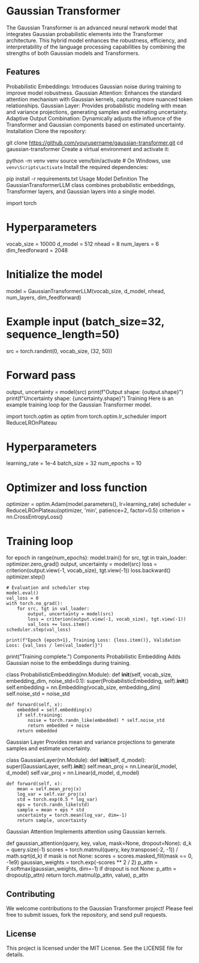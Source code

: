 # Gaussian Transformer
The Gaussian Transformer is an advanced neural network model that integrates Gaussian probabilistic elements into the Transformer architecture. This hybrid model enhances the robustness, efficiency, and interpretability of the language processing capabilities by combining the strengths of both Gaussian models and Transformers.

## Features
Probabilistic Embeddings: Introduces Gaussian noise during training to improve model robustness.
Gaussian Attention: Enhances the standard attention mechanism with Gaussian kernels, capturing more nuanced token relationships.
Gaussian Layer: Provides probabilistic modeling with mean and variance projections, generating samples and estimating uncertainty.
Adaptive Output Combination: Dynamically adjusts the influence of the Transformer and Gaussian components based on estimated uncertainty.
Installation
Clone the repository:

git clone https://github.com/yourusername/gaussian-transformer.git
cd gaussian-transformer
Create a virtual environment and activate it:

python -m venv venv
source venv/bin/activate   # On Windows, use `venv\Scripts\activate`
Install the required dependencies:

pip install -r requirements.txt
Usage
Model Definition
The GaussianTransformerLLM class combines probabilistic embeddings, Transformer layers, and Gaussian layers into a single model.

import torch

# Hyperparameters
vocab_size = 10000
d_model = 512
nhead = 8
num_layers = 6
dim_feedforward = 2048

# Initialize the model
model = GaussianTransformerLLM(vocab_size, d_model, nhead, num_layers, dim_feedforward)

# Example input (batch_size=32, sequence_length=50)
src = torch.randint(0, vocab_size, (32, 50))

# Forward pass
output, uncertainty = model(src)
print(f"Output shape: {output.shape}")
print(f"Uncertainty shape: {uncertainty.shape}")
Training
Here is an example training loop for the Gaussian Transformer model.

import torch.optim as optim
from torch.optim.lr_scheduler import ReduceLROnPlateau

# Hyperparameters
learning_rate = 1e-4
batch_size = 32
num_epochs = 10

# Optimizer and loss function
optimizer = optim.Adam(model.parameters(), lr=learning_rate)
scheduler = ReduceLROnPlateau(optimizer, 'min', patience=2, factor=0.5)
criterion = nn.CrossEntropyLoss()

# Training loop
for epoch in range(num_epochs):
    model.train()
    for src, tgt in train_loader:
        optimizer.zero_grad()
        output, uncertainty = model(src)
        loss = criterion(output.view(-1, vocab_size), tgt.view(-1))
        loss.backward()
        optimizer.step()
    
    # Evaluation and scheduler step
    model.eval()
    val_loss = 0
    with torch.no_grad():
        for src, tgt in val_loader:
            output, uncertainty = model(src)
            loss = criterion(output.view(-1, vocab_size), tgt.view(-1))
            val_loss += loss.item()
    scheduler.step(val_loss)

    print(f"Epoch {epoch+1}, Training Loss: {loss.item()}, Validation Loss: {val_loss / len(val_loader)}")

print("Training complete.")
Components
Probabilistic Embedding
Adds Gaussian noise to the embeddings during training.

class ProbabilisticEmbedding(nn.Module):
    def __init__(self, vocab_size, embedding_dim, noise_std=0.1):
        super(ProbabilisticEmbedding, self).__init__()
        self.embedding = nn.Embedding(vocab_size, embedding_dim)
        self.noise_std = noise_std

    def forward(self, x):
        embedded = self.embedding(x)
        if self.training:
            noise = torch.randn_like(embedded) * self.noise_std
            return embedded + noise
        return embedded
Gaussian Layer
Provides mean and variance projections to generate samples and estimate uncertainty.

class GaussianLayer(nn.Module):
    def __init__(self, d_model):
        super(GaussianLayer, self).__init__()
        self.mean_proj = nn.Linear(d_model, d_model)
        self.var_proj = nn.Linear(d_model, d_model)

    def forward(self, x):
        mean = self.mean_proj(x)
        log_var = self.var_proj(x)
        std = torch.exp(0.5 * log_var)
        eps = torch.randn_like(std)
        sample = mean + eps * std
        uncertainty = torch.mean(log_var, dim=-1)
        return sample, uncertainty
Gaussian Attention
Implements attention using Gaussian kernels.

def gaussian_attention(query, key, value, mask=None, dropout=None):
    d_k = query.size(-1)
    scores = torch.matmul(query, key.transpose(-2, -1)) / math.sqrt(d_k)
    if mask is not None:
        scores = scores.masked_fill(mask == 0, -1e9)
    gaussian_weights = torch.exp(-scores ** 2 / 2)
    p_attn = F.softmax(gaussian_weights, dim=-1)
    if dropout is not None:
        p_attn = dropout(p_attn)
    return torch.matmul(p_attn, value), p_attn

## Contributing
We welcome contributions to the Gaussian Transformer project! Please feel free to submit issues, fork the repository, and send pull requests.

## License
This project is licensed under the MIT License. See the LICENSE file for details.

